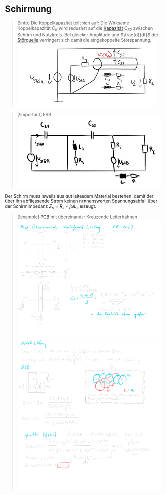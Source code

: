 # Schirmung
>[!info] Die Koppelkapazität teilt sich auf:
>Die Wirksame Koppelkapazität $C_{K}$ wird reduziert auf die [Kapazität](Kapazität.md) $C_{S2}$ zwischen Schrim und Nutzkreis.
>Bei gleicher Amplitude und $\frac{d}{dt}$ der [Störquelle](Störquelle.md) verringert sich damit die eingekoppelte Störspannung.
>![Pasted image 20230316091847](assets/Pasted%20image%2020230316091847.png)

> [!important] ESB
> ![500](assets/Pasted%20image%2020230316091915.png)

Der Schirm muss jeweils aus gut leitendem Material bestehen, damit der über ihn abfliessende Strom keinen nennenswerten Spannungsabfall über der Schirmimpedanz $Z_{s} = R_{s}+j\omega L_{s}$ erzeugt.


> [!example] [PCB](PCB-Layout.md) mit übereinander Kreuzende Leiterbahnen
> ![525](assets/kap_kopplung_bsp1.png)
> ![Modellbildung](assets/Modellbildung.png)